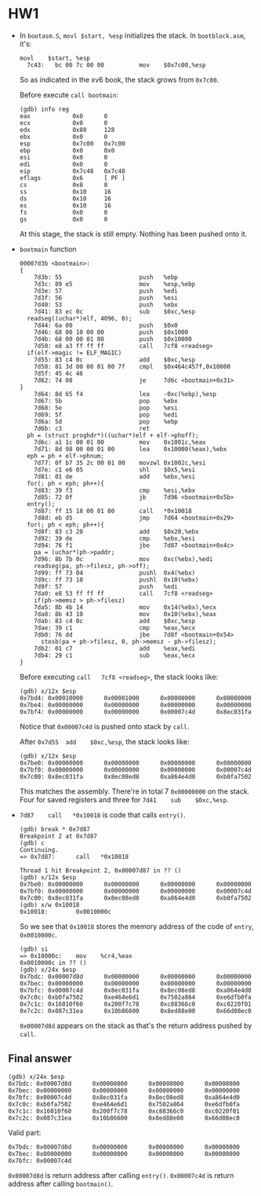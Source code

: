 # HW1

- In `bootasm.S`, `movl $start, %esp` initializes the stack. In `bootblock.asm`, it's:

  ```assembly
  movl    $start, %esp
    7c43:	bc 00 7c 00 00       	mov    $0x7c00,%esp
  ```

  So as indicated in the xv6 book, the stack grows from `0x7c00`.

  Before execute `call bootmain`:

  ```
  (gdb) info reg
  eax            0x0      0
  ecx            0x0      0
  edx            0x80     128
  ebx            0x0      0
  esp            0x7c00   0x7c00
  ebp            0x0      0x0
  esi            0x0      0
  edi            0x0      0
  eip            0x7c48   0x7c48
  eflags         0x6      [ PF ]
  cs             0x8      8
  ss             0x10     16
  ds             0x10     16
  es             0x10     16
  fs             0x0      0
  gs             0x0      0
  ```

  At this stage, the stack is still empty. Nothing has been pushed onto it.

- `bootmain` function

  ```assembly
  00007d3b <bootmain>:
  {
      7d3b:	55                   	push   %ebp
      7d3c:	89 e5                	mov    %esp,%ebp
      7d3e:	57                   	push   %edi
      7d3f:	56                   	push   %esi
      7d40:	53                   	push   %ebx
      7d41:	83 ec 0c             	sub    $0xc,%esp
    readseg((uchar*)elf, 4096, 0);
      7d44:	6a 00                	push   $0x0
      7d46:	68 00 10 00 00       	push   $0x1000
      7d4b:	68 00 00 01 00       	push   $0x10000
      7d50:	e8 a3 ff ff ff       	call   7cf8 <readseg>
    if(elf->magic != ELF_MAGIC)
      7d55:	83 c4 0c             	add    $0xc,%esp
      7d58:	81 3d 00 00 01 00 7f 	cmpl   $0x464c457f,0x10000
      7d5f:	45 4c 46 
      7d62:	74 08                	je     7d6c <bootmain+0x31>
  }
      7d64:	8d 65 f4             	lea    -0xc(%ebp),%esp
      7d67:	5b                   	pop    %ebx
      7d68:	5e                   	pop    %esi
      7d69:	5f                   	pop    %edi
      7d6a:	5d                   	pop    %ebp
      7d6b:	c3                   	ret    
    ph = (struct proghdr*)((uchar*)elf + elf->phoff);
      7d6c:	a1 1c 00 01 00       	mov    0x1001c,%eax
      7d71:	8d 98 00 00 01 00    	lea    0x10000(%eax),%ebx
    eph = ph + elf->phnum;
      7d77:	0f b7 35 2c 00 01 00 	movzwl 0x1002c,%esi
      7d7e:	c1 e6 05             	shl    $0x5,%esi
      7d81:	01 de                	add    %ebx,%esi
    for(; ph < eph; ph++){
      7d83:	39 f3                	cmp    %esi,%ebx
      7d85:	72 0f                	jb     7d96 <bootmain+0x5b>
    entry();
      7d87:	ff 15 18 00 01 00    	call   *0x10018
      7d8d:	eb d5                	jmp    7d64 <bootmain+0x29>
    for(; ph < eph; ph++){
      7d8f:	83 c3 20             	add    $0x20,%ebx
      7d92:	39 de                	cmp    %ebx,%esi
      7d94:	76 f1                	jbe    7d87 <bootmain+0x4c>
      pa = (uchar*)ph->paddr;
      7d96:	8b 7b 0c             	mov    0xc(%ebx),%edi
      readseg(pa, ph->filesz, ph->off);
      7d99:	ff 73 04             	pushl  0x4(%ebx)
      7d9c:	ff 73 10             	pushl  0x10(%ebx)
      7d9f:	57                   	push   %edi
      7da0:	e8 53 ff ff ff       	call   7cf8 <readseg>
      if(ph->memsz > ph->filesz)
      7da5:	8b 4b 14             	mov    0x14(%ebx),%ecx
      7da8:	8b 43 10             	mov    0x10(%ebx),%eax
      7dab:	83 c4 0c             	add    $0xc,%esp
      7dae:	39 c1                	cmp    %eax,%ecx
      7db0:	76 dd                	jbe    7d8f <bootmain+0x54>
        stosb(pa + ph->filesz, 0, ph->memsz - ph->filesz);
      7db2:	01 c7                	add    %eax,%edi
      7db4:	29 c1                	sub    %eax,%ecx
  }
  ```

  Before executing `call   7cf8 <readseg>`, the stack looks like: 

  ```
  (gdb) x/12x $esp
  0x7bd4: 0x00010000      0x00001000      0x00000000      0x00000000
  0x7be4: 0x00000000      0x00000000      0x00000000      0x00000000
  0x7bf4: 0x00000000      0x00000000      0x00007c4d      0x8ec031fa
  ```

  Notice that `0x00007c4d` is pushed onto stack by `call`. 

  After `0x7d55  add    $0xc,%esp`, the stack looks like:

  ```
  (gdb) x/12x $esp
  0x7be0: 0x00000000      0x00000000      0x00000000      0x00000000
  0x7bf0: 0x00000000      0x00000000      0x00000000      0x00007c4d
  0x7c00: 0x8ec031fa      0x8ec08ed8      0xa864e4d0      0xb0fa7502
  ```

  This matches the assembly. There're in total 7 `0x00000000` on the stack. Four for saved registers and three for `7d41	sub    $0xc,%esp`.

- `7d87    call   *0x10018` is code that calls `entry()`. 

  ```
  (gdb) break * 0x7d87
  Breakpoint 2 at 0x7d87
  (gdb) c
  Continuing.
  => 0x7d87:      call   *0x10018
  
  Thread 1 hit Breakpoint 2, 0x00007d87 in ?? ()
  (gdb) x/12x $esp
  0x7be0: 0x00000000      0x00000000      0x00000000      0x00000000
  0x7bf0: 0x00000000      0x00000000      0x00000000      0x00007c4d
  0x7c00: 0x8ec031fa      0x8ec08ed8      0xa864e4d0      0xb0fa7502
  (gdb) x/w 0x10018
  0x10018:        0x0010000c
  ```

  So we see that `0x10018` stores the memory address of the code of `entry`, `0x0010000c`. 

  ```
  (gdb) si
  => 0x10000c:    mov    %cr4,%eax
  0x0010000c in ?? ()
  (gdb) x/24x $esp
  0x7bdc: 0x00007d8d      0x00000000      0x00000000      0x00000000
  0x7bec: 0x00000000      0x00000000      0x00000000      0x00000000
  0x7bfc: 0x00007c4d      0x8ec031fa      0x8ec08ed8      0xa864e4d0
  0x7c0c: 0xb0fa7502      0xe464e6d1      0x7502a864      0xe6dfb0fa
  0x7c1c: 0x16010f60      0x200f7c78      0xc88366c0      0xc0220f01
  0x7c2c: 0x087c31ea      0x10b86600      0x8ed88e00      0x66d08ec0
  ```

  `0x00007d8d` appears on the stack as that's the return address pushed by `call`. 

  

## Final answer

```
(gdb) x/24x $esp
0x7bdc: 0x00007d8d      0x00000000      0x00000000      0x00000000
0x7bec: 0x00000000      0x00000000      0x00000000      0x00000000
0x7bfc: 0x00007c4d      0x8ec031fa      0x8ec08ed8      0xa864e4d0
0x7c0c: 0xb0fa7502      0xe464e6d1      0x7502a864      0xe6dfb0fa
0x7c1c: 0x16010f60      0x200f7c78      0xc88366c0      0xc0220f01
0x7c2c: 0x087c31ea      0x10b86600      0x8ed88e00      0x66d08ec0
```

Valid part:

```
0x7bdc: 0x00007d8d      0x00000000      0x00000000      0x00000000
0x7bec: 0x00000000      0x00000000      0x00000000      0x00000000
0x7bfc: 0x00007c4d 
```

`0x00007d8d` is return address after calling `entry()`. `0x00007c4d` is return address after calling `bootmain()`.